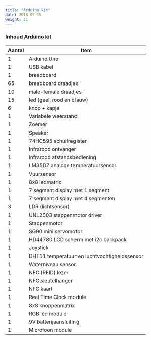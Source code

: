 ```yaml
---
title: "Arduino kit"
date: 2018-05-15
weight: 31
---
```


### Inhoud Arduino kit

| Aantal | Item                                         |
|--------|----------------------------------------------|
| 1      | Arduino Uno                                  |
| 1      | USB kabel                                    |
| 1      | breadboard                                   |
| 65     | breadboard draadjes                          |
| 10     | male-female draadjes                         |
| 15     | led (geel, rood en blauw)                    |
| 6      | knop + kapje                                 |
| 1      | Variabele weerstand                          |
| 1      | Zoemer                                       |
| 1      | Speaker                                      |
| 1      | 74HC595 schuifregister                       |
| 1      | Infrarood ontvanger                          |
| 1      | Infrarood afstandsbediening                  |
| 1      | LM35DZ analoge temperatuursensor             |
| 1      | Vuursensor                                   |
| 1      | 8x8 ledmatrix                                |
| 1      | 7 segment display met 1 segment              |
| 1      | 7 segment display met 4 segmenten            |
| 3      | LDR (lichtsensor)                            |
| 1      | UNL2003 stappenmotor driver                  |
| 1      | Stappenmotor                                 |
| 1      | SG90 mini servomotor                         |
| 1      | HD44780 LCD scherm met i2c backpack          |
| 1      | Joystick                                     |
| 1      | DHT11 temperatuur en luchtvochtigheidssensor |
| 1      | Waterniveau sensor                           |
| 1      | NFC (RFID) lezer                             |
| 1      | NFC sleutelhanger                            |
| 1      | NFC kaart                                    |
| 1      | Real Time Clock module                       |
| 1      | 8x8 knoppenmatrix                            |
| 1      | RGB led module                               |
| 1      | 9V batterijaansluiting                       |
| 1      | Microfoon module                             |
